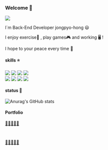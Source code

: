 ### Welcome 👋
<a href="https://www.instagram.com/jjong._.rara/" target="_blank"><img src="https://img.shields.io/badge/Instagram-E4405F?style=plastic&logo=Instagram&logoColor=white"/></a>


  I`m Back-End Developer jongpyo-hong 😃
  
  I enjoy exercise💪 , play games🎮 and working 🖥️ ! 
  
  I hope to your peace every time 🙏
  
  
  
  
#### skills ⭐
<a href="https://github.com/jongpyo-hong/Front-End/tree/master/js" target="_blank"><img src="https://img.shields.io/badge/JavaScript-F7DF1E?style=plastic&logo=JavaScript&logoColor=white"/></a>
<a href="https://github.com/jongpyo-hong/Project_social-media-app" target="_blank"><img src="https://img.shields.io/badge/React-FF4154?style=plastic&logo=reactquery&logoColor=white"/></a>
<a href="https://github.com/jongpyo-hong/JAVA_Exam/tree/master/6.%20%EC%84%9C%EB%B2%84%20%ED%94%84%EB%A1%9C%EA%B7%B8%EB%9E%A8%20%EA%B5%AC%ED%98%84/spring_study" target="_blank"><img src="https://img.shields.io/badge/Spring-6DB33F?style=plastic&logo=spring&logoColor=white"/></a>
<a href="#" target="_blank"><img src="https://img.shields.io/badge/SpringBoot-6DB33F?style=plastic&logo=springboot&logoColor=white"/></a>
<br>
<a href="#" target="_blank"><img src="https://img.shields.io/badge/github-181717?style=plastic&logo=github&logoColor=white"/></a>
<a href="#" target="_blank"><img src="https://img.shields.io/badge/oracle-F80000?style=plastic&logo=oracle&logoColor=white"/></a>
<a href="#" target="_blank"><img src="https://img.shields.io/badge/thymeleaf-005F0F?style=plastic&logo=thymeleaf&logoColor=white"/></a>
<a href="#" target="_blank"><img src="https://img.shields.io/badge/spring Security-6DB33F?style=plastic&logo=spring Security&logoColor=white"/></a>



#### status 🌟
![Anurag's GitHub stats](https://github-readme-stats.vercel.app/api?username=jongpyo-hong&&show_icons=true&theme=vue)

#### Portfolio
<a href="https://github.com/park198909/springA2_classB" id="1">👨‍👨‍👦‍👦📃</a>

<br>

<a href="http://shopproject.xyz">👨‍👨‍👦‍👦📃</a>



